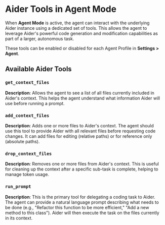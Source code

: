 # Aider Tools in Agent Mode

When **Agent Mode** is active, the agent can interact with the underlying Aider instance using a dedicated set of tools. This allows the agent to leverage Aider's powerful code generation and modification capabilities as part of a larger, autonomous task.

These tools can be enabled or disabled for each Agent Profile in **Settings > Agent**.

## Available Aider Tools

### `get_context_files`
**Description**: Allows the agent to see a list of all files currently included in Aider's context. This helps the agent understand what information Aider will use before running a prompt.

### `add_context_files`
**Description**: Adds one or more files to Aider's context. The agent should use this tool to provide Aider with all relevant files before requesting code changes. It can add files for editing (relative paths) or for reference only (absolute paths).

### `drop_context_files`
**Description**: Removes one or more files from Aider's context. This is useful for cleaning up the context after a specific sub-task is complete, helping to manage token usage.

### `run_prompt`
**Description**: This is the primary tool for delegating a coding task to Aider. The agent can provide a natural language prompt describing what needs to be done (e.g., "Refactor this function to be more efficient," "Add a new method to this class"). Aider will then execute the task on the files currently in its context.